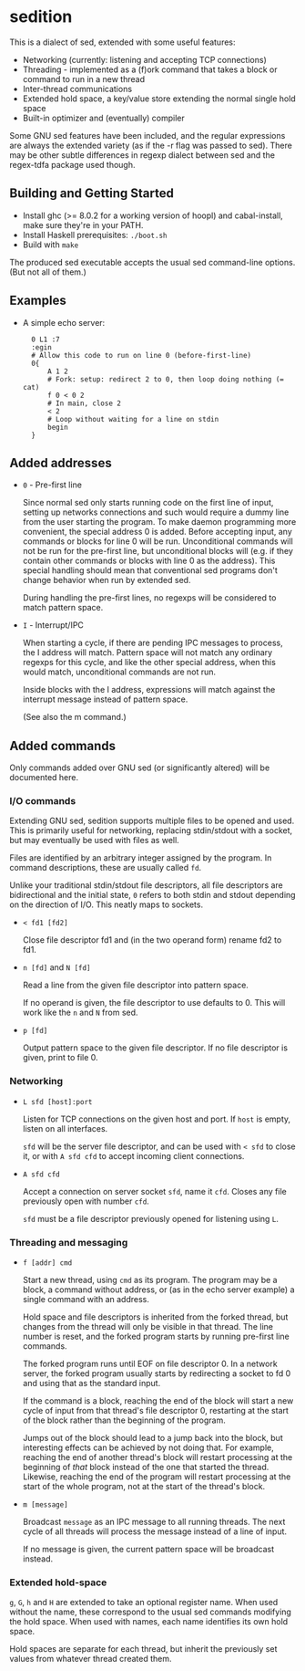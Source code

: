 sedition
========

This is a dialect of sed, extended with some useful features:

* Networking (currently: listening and accepting TCP connections)
* Threading - implemented as a (f)ork command that takes a block or command to
  run in a new thread
* Inter-thread communications
* Extended hold space, a key/value store extending the normal single hold space
* Built-in optimizer and (eventually) compiler

Some GNU sed features have been included, and the regular expressions are
always the extended variety (as if the -r flag was passed to sed). There may
be other subtle differences in regexp dialect between sed and the regex-tdfa
package used though.

## Building and Getting Started

* Install ghc (>= 8.0.2 for a working version of hoopl) and cabal-install, make
  sure they're in your PATH.
* Install Haskell prerequisites: `./boot.sh`
* Build with `make`

The produced sed executable accepts the usual sed command-line options. (But
not all of them.)

## Examples

* A simple echo server:

        0 L1 :7
        :egin
        # Allow this code to run on line 0 (before-first-line)
        0{
            A 1 2
            # Fork: setup: redirect 2 to 0, then loop doing nothing (= cat)
            f 0 < 0 2
            # In main, close 2
            < 2
            # Loop without waiting for a line on stdin
            begin
        }


## Added addresses

* `0` - Pre-first line

    Since normal sed only starts running code on the first line of input,
    setting up networks connections and such would require a dummy line from
    the user starting the program.
    To make daemon programming more convenient, the special address 0 is
    added. Before accepting input, any commands or blocks for line 0 will
    be run. Unconditional commands will not be run for the pre-first line,
    but unconditional blocks will (e.g. if they contain other commands or
    blocks with line 0 as the address).
    This special handling should mean that conventional sed programs don't
    change behavior when run by extended sed.

    During handling the pre-first lines, no regexps will be considered to
    match pattern space.

* `I` - Interrupt/IPC

    When starting a cycle, if there are pending IPC messages to process,
    the I address will match. Pattern space will not match any ordinary
    regexps for this cycle, and like the other special address, when this
    would match, unconditional commands are not run.

    Inside blocks with the I address, expressions will match against the
    interrupt message instead of pattern space.

    (See also the m command.)

## Added commands

Only commands added over GNU sed (or significantly altered) will be documented
here.

### I/O commands

Extending GNU sed, sedition supports multiple files to be opened and used. This
is primarily useful for networking, replacing stdin/stdout with a socket, but
may eventually be used with files as well.

Files are identified by an arbitrary integer assigned by the program. In
command descriptions, these are usually called `fd`.

Unlike your traditional stdin/stdout file descriptors, all file descriptors are
bidirectional and the initial state, `0` refers to both stdin and stdout
depending on the direction of I/O. This neatly maps to sockets.

* `< fd1 [fd2]`

  Close file descriptor fd1 and (in the two operand form) rename fd2 to fd1.

* `n [fd]` and `N [fd]`

  Read a line from the given file descriptor into pattern space.

  If no operand is given, the file descriptor to use defaults to 0. This will
  work like the `n` and `N` from sed.

* `p [fd]`

  Output pattern space to the given file descriptor. If no file descriptor is
  given, print to file 0.

### Networking

* `L sfd [host]:port`

  Listen for TCP connections on the given host and port. If `host` is empty,
  listen on all interfaces.

  `sfd` will be the server file descriptor, and can be used with `< sfd` to
  close it, or with `A sfd cfd` to accept incoming client connections.

* `A sfd cfd`

  Accept a connection on server socket `sfd`, name it `cfd`. Closes any file
  previously open with number `cfd`.

  `sfd` must be a file descriptor previously opened for listening using `L`.

### Threading and messaging

* `f [addr] cmd`

  Start a new thread, using `cmd` as its program. The program may be a block,
  a command without address, or (as in the echo server example) a single
  command with an address.

  Hold space and file descriptors is inherited from the forked thread, but
  changes from the thread will only be visible in that thread.
  The line number is reset, and the forked program starts by running pre-first
  line commands.

  The forked program runs until EOF on file descriptor 0. In a network server,
  the forked program usually starts by redirecting a socket to fd 0 and using
  that as the standard input.

  If the command is a block, reaching the end of the block will start a new
  cycle of input from that thread's file descriptor 0, restarting at the start
  of the block rather than the beginning of the program.

  Jumps out of the block should lead to a jump back into the block, but
  interesting effects can be achieved by not doing that. For example, reaching
  the end of another thread's block will restart processing at the beginning of
  *that* block instead of the one that started the thread. Likewise, reaching
  the end of the program will restart processing at the start of the whole
  program, not at the start of the thread's block.

* `m [message]`

  Broadcast `message` as an IPC message to all running threads. The next cycle
  of all threads will process the message instead of a line of input.

  If no message is given, the current pattern space will be broadcast instead.

### Extended hold-space

`g`, `G`, `h` and `H` are extended to take an optional register name. When used
without the name, these correspond to the usual sed commands modifying the
hold space. When used with names, each name identifies its own hold space.

Hold spaces are separate for each thread, but inherit the previously set values
from whatever thread created them.
